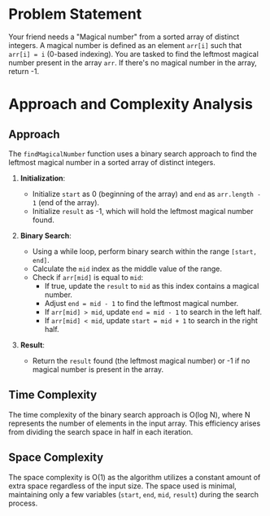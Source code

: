 # Problem Statement

Your friend needs a "Magical number" from a sorted array of distinct integers. A magical number is defined as an element `arr[i]` such that `arr[i] = i` (0-based indexing). You are tasked to find the leftmost magical number present in the array `arr`. If there's no magical number in the array, return -1.

# Approach and Complexity Analysis

## Approach

The `findMagicalNumber` function uses a binary search approach to find the leftmost magical number in a sorted array of distinct integers.

1. **Initialization**:
   - Initialize `start` as 0 (beginning of the array) and `end` as `arr.length - 1` (end of the array).
   - Initialize `result` as -1, which will hold the leftmost magical number found.

2. **Binary Search**:
   - Using a while loop, perform binary search within the range `[start, end]`.
   - Calculate the `mid` index as the middle value of the range.
   - Check if `arr[mid]` is equal to `mid`:
     - If true, update the `result` to `mid` as this index contains a magical number.
     - Adjust `end = mid - 1` to find the leftmost magical number.
     - If `arr[mid] > mid`, update `end = mid - 1` to search in the left half.
     - If `arr[mid] < mid`, update `start = mid + 1` to search in the right half.

3. **Result**:
   - Return the `result` found (the leftmost magical number) or -1 if no magical number is present in the array.

## Time Complexity

The time complexity of the binary search approach is O(log N), where N represents the number of elements in the input array. This efficiency arises from dividing the search space in half in each iteration.

## Space Complexity

The space complexity is O(1) as the algorithm utilizes a constant amount of extra space regardless of the input size. The space used is minimal, maintaining only a few variables (`start`, `end`, `mid`, `result`) during the search process.


